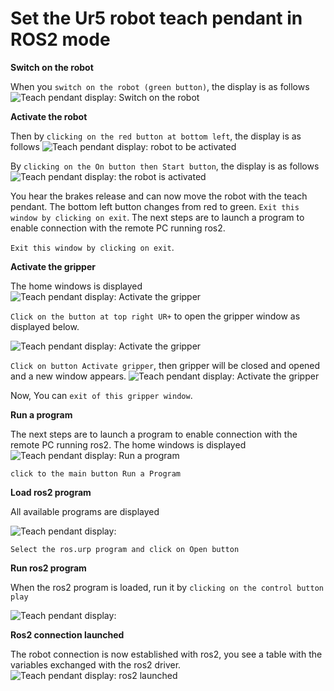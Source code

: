 # Set the Ur5 robot teach pendant in ROS2 mode

**Switch on the robot**

When you `switch on the robot (green button)`, the display is as follows
![Teach pendant display: Switch on the robot](./images/ur_teach_pendant_start.jpg)


**Activate the robot**

Then by `clicking on the red button at bottom left`, the display is as follows
![Teach pendant display: robot to be activated](./images/ur_teach_pendant_power.jpg)


By `clicking on the On button then Start button`, the display is as follows
![Teach pendant display: the robot is activated](./images/ur_teach_pendant_robot_activated.jpg)


You hear the brakes release and can now move the robot with the teach pendant. The bottom left button changes from red to green.
`Exit this window by clicking on exit`.
The next steps are to launch a program to enable connection with the remote PC running ros2.

`Exit this window by clicking on exit`.

**Activate the gripper**

The home windows is displayed
![Teach pendant display: Activate the gripper](./images/ur_teach_pendant_home.jpg)

`Click on the button at top right UR+` to open the gripper window as displayed below.

![Teach pendant display: Activate the gripper](./images/ur_teach_pendant_gripper.jpg)

`Click on button Activate gripper`, then gripper will be closed and opened and a new window appears.
![Teach pendant display: Activate the gripper](./images/ur_teach_pendant_gripper_ok.jpg)

Now, You can `exit of this gripper window`.

**Run a program**

The next steps are to launch a program to enable connection with the remote PC running ros2.
The home windows is displayed
![Teach pendant display: Run a program](./images/ur_teach_pendant_home.jpg)

`click to the main button Run a Program`

**Load ros2 program**

All available programs are displayed

![Teach pendant display:](./images/ur_teach_pendant_ros2_to_launch.jpg)

`Select the ros.urp program and click on Open button`

**Run ros2 program**

When the ros2 program is loaded, run it by `clicking on the control button play`

![Teach pendant display:](./images/ur_teach_pendant_launch.jpg)

**Ros2 connection launched**

The robot connection is now established with ros2, you  see a table with the variables exchanged with the ros2 driver.
![Teach pendant display: ros2 launched](./images/ur_teach_pendant_ros2_launched.jpg)